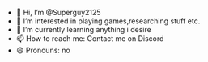 - 👋 Hi, I’m @Superguy2125
- 👀 I’m interested in playing games,researching stuff etc.
- 🌱 I’m currently learning anything i desire
- 📫 How to reach me: Contact me on Discord
- 😄 Pronouns: no

<!---
Superguy2125/Superguy2125 is a ✨ special ✨ repository because its `README.md` (this file) appears on your GitHub profile.
You can click the Preview link to take a look at your changes.
--->
